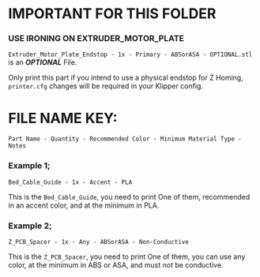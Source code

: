 # IMPORTANT FOR THIS FOLDER
### USE IRONING ON EXTRUDER_MOTOR_PLATE
`Extruder_Motor_Plate_Endstop - 1x - Primary - ABSorASA - OPTIONAL.stl` is an ***OPTIONAL*** File.

Only print this part if you intend to use a physical endstop for Z Homing, `printer.cfg` changes will be required in your Klipper config.

# FILE NAME KEY:
`Part Name - Quantity - Recommended Color - Minimum Material Type - Notes`

### Example 1;
`Bed_Cable_Guide - 1x - Accent - PLA`  

This is the `Bed_Cable_Guide`, you need to print One of them, recommended in an accent color, and at the minimum in PLA.

### Example 2;
`Z_PCB_Spacer - 1x - Any - ABSorASA - Non-Conductive`

This is the `Z_PCB_Spacer`, you need to print One of them, you can use any color, at the minimum in ABS or ASA, and must not be conductive.